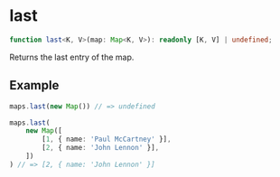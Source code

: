 # last

```ts
function last<K, V>(map: Map<K, V>): readonly [K, V] | undefined;
```

Returns the last entry of the map.

## Example

```ts
maps.last(new Map()) // => undefined
```

```ts
maps.last(
    new Map([
        [1, { name: 'Paul McCartney' }],
        [2, { name: 'John Lennon' }],
    ])
) // => [2, { name: 'John Lennon' }]
```
